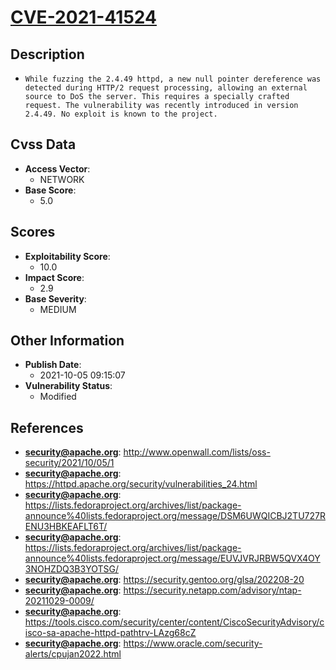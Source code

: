 
# [CVE-2021-41524](http://www.openwall.com/lists/oss-security/2021/10/05/1)

## Description

- `While fuzzing the 2.4.49 httpd, a new null pointer dereference was detected during HTTP/2 request processing, allowing an external source to DoS the server. This requires a specially crafted request. The vulnerability was recently introduced in version 2.4.49. No exploit is known to the project.`

## Cvss Data

- **Access Vector**:
  - NETWORK
- **Base Score**:
  - 5.0

## Scores

- **Exploitability Score**:
  - 10.0
- **Impact Score**:
  - 2.9
- **Base Severity**:
  - MEDIUM

## Other Information

- **Publish Date**:
  - 2021-10-05 09:15:07
- **Vulnerability Status**:
  - Modified

## References

- **security@apache.org**: http://www.openwall.com/lists/oss-security/2021/10/05/1
- **security@apache.org**: https://httpd.apache.org/security/vulnerabilities_24.html
- **security@apache.org**: https://lists.fedoraproject.org/archives/list/package-announce%40lists.fedoraproject.org/message/DSM6UWQICBJ2TU727RENU3HBKEAFLT6T/
- **security@apache.org**: https://lists.fedoraproject.org/archives/list/package-announce%40lists.fedoraproject.org/message/EUVJVRJRBW5QVX4OY3NOHZDQ3B3YOTSG/
- **security@apache.org**: https://security.gentoo.org/glsa/202208-20
- **security@apache.org**: https://security.netapp.com/advisory/ntap-20211029-0009/
- **security@apache.org**: https://tools.cisco.com/security/center/content/CiscoSecurityAdvisory/cisco-sa-apache-httpd-pathtrv-LAzg68cZ
- **security@apache.org**: https://www.oracle.com/security-alerts/cpujan2022.html
